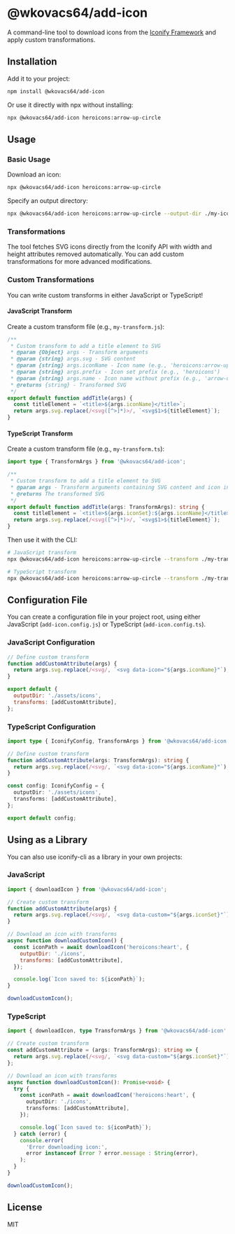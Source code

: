 # @wkovacs64/add-icon

A command-line tool to download icons from the [Iconify Framework](https://iconify.design/) and
apply custom transformations.

## Installation

Add it to your project:

```bash
npm install @wkovacs64/add-icon
```

Or use it directly with npx without installing:

```bash
npx @wkovacs64/add-icon heroicons:arrow-up-circle
```

## Usage

### Basic Usage

Download an icon:

```bash
npx @wkovacs64/add-icon heroicons:arrow-up-circle
```

Specify an output directory:

```bash
npx @wkovacs64/add-icon heroicons:arrow-up-circle --output-dir ./my-icons
```

### Transformations

The tool fetches SVG icons directly from the Iconify API with width and height attributes removed automatically. You can add custom transformations for more advanced modifications.

### Custom Transformations

You can write custom transforms in either JavaScript or TypeScript!

#### JavaScript Transform

Create a custom transform file (e.g., `my-transform.js`):

```js
/**
 * Custom transform to add a title element to SVG
 * @param {Object} args - Transform arguments
 * @param {string} args.svg - SVG content
 * @param {string} args.iconName - Icon name (e.g., 'heroicons:arrow-up-circle')
 * @param {string} args.prefix - Icon set prefix (e.g., 'heroicons')
 * @param {string} args.name - Icon name without prefix (e.g., 'arrow-up-circle')
 * @returns {string} - Transformed SVG
 */
export default function addTitle(args) {
  const titleElement = `<title>${args.iconName}</title>`;
  return args.svg.replace(/<svg([^>]*)>/, `<svg$1>${titleElement}`);
}
```

#### TypeScript Transform

Create a custom transform file (e.g., `my-transform.ts`):

```ts
import type { TransformArgs } from '@wkovacs64/add-icon';

/**
 * Custom transform to add a title element to SVG
 * @param args - Transform arguments containing SVG content and icon information
 * @returns The transformed SVG
 */
export default function addTitle(args: TransformArgs): string {
  const titleElement = `<title>${args.iconSet}:${args.iconName}</title>`;
  return args.svg.replace(/<svg([^>]*)>/, `<svg$1>${titleElement}`);
}
```

Then use it with the CLI:

```bash
# JavaScript transform
npx @wkovacs64/add-icon heroicons:arrow-up-circle --transform ./my-transform.js

# TypeScript transform
npx @wkovacs64/add-icon heroicons:arrow-up-circle --transform ./my-transform.ts
```

## Configuration File

You can create a configuration file in your project root, using either JavaScript (`add-icon.config.js`) or TypeScript (`add-icon.config.ts`).

### JavaScript Configuration

```js
// Define custom transform
function addCustomAttribute(args) {
  return args.svg.replace(/<svg/, `<svg data-icon="${args.iconName}"`);
}

export default {
  outputDir: './assets/icons',
  transforms: [addCustomAttribute],
};
```

### TypeScript Configuration

```ts
import type { IconifyConfig, TransformArgs } from '@wkovacs64/add-icon';

// Define custom transform
function addCustomAttribute(args: TransformArgs): string {
  return args.svg.replace(/<svg/, `<svg data-icon="${args.iconName}"`);
}

const config: IconifyConfig = {
  outputDir: './assets/icons',
  transforms: [addCustomAttribute],
};

export default config;
```

## Using as a Library

You can also use iconify-cli as a library in your own projects:

### JavaScript

```js
import { downloadIcon } from '@wkovacs64/add-icon';

// Create custom transform
function addCustomAttribute(args) {
  return args.svg.replace(/<svg/, `<svg data-custom="${args.iconSet}"`);
}

// Download an icon with transforms
async function downloadCustomIcon() {
  const iconPath = await downloadIcon('heroicons:heart', {
    outputDir: './icons',
    transforms: [addCustomAttribute],
  });

  console.log(`Icon saved to: ${iconPath}`);
}

downloadCustomIcon();
```

### TypeScript

```ts
import { downloadIcon, type TransformArgs } from '@wkovacs64/add-icon';

// Create custom transform
const addCustomAttribute = (args: TransformArgs): string => {
  return args.svg.replace(/<svg/, `<svg data-custom="${args.iconSet}"`);
};

// Download an icon with transforms
async function downloadCustomIcon(): Promise<void> {
  try {
    const iconPath = await downloadIcon('heroicons:heart', {
      outputDir: './icons',
      transforms: [addCustomAttribute],
    });

    console.log(`Icon saved to: ${iconPath}`);
  } catch (error) {
    console.error(
      'Error downloading icon:',
      error instanceof Error ? error.message : String(error),
    );
  }
}

downloadCustomIcon();
```

## License

MIT
